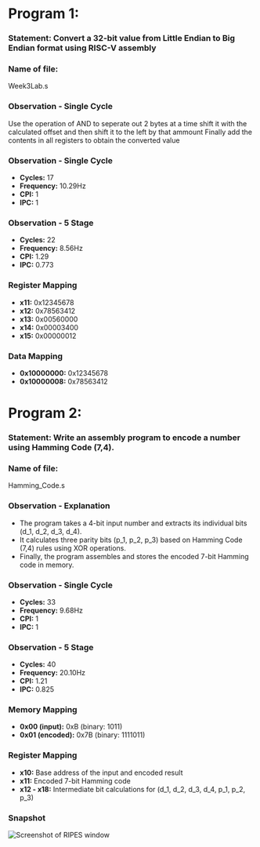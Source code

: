 # Program 1: 
### Statement: Convert a 32-bit value from Little Endian to Big Endian format using RISC-V assembly
### Name of file:
Week3Lab.s

### Observation - Single Cycle
Use the operation of AND to seperate out 2 bytes at a time
shift it with the calculated offset and then shift it to the left by that ammount
Finally add the contents in all registers to obtain the converted value
 
### Observation - Single Cycle
- **Cycles:** 17
- **Frequency:** 10.29Hz
- **CPI:** 1
- **IPC:** 1

### Observation - 5 Stage
- **Cycles:** 22
- **Frequency:** 8.56Hz
- **CPI:** 1.29
- **IPC:** 0.773

 
### Register Mapping
- **x11:** 0x12345678
- **x12:** 0x78563412
- **x13:** 0x00560000
- **x14:** 0x00003400
- **x15:** 0x00000012

### Data Mapping
- **0x10000000:** 0x12345678
- **0x10000008:** 0x78563412



# Program 2: 
### Statement: Write an assembly program to encode a number using Hamming Code (7,4).

### Name of file:
Hamming_Code.s

### Observation - Explanation
- The program takes a 4-bit input number and extracts its individual bits \(d_1, d_2, d_3, d_4\).
- It calculates three parity bits \(p_1, p_2, p_3\) based on Hamming Code (7,4) rules using XOR operations.
- Finally, the program assembles and stores the encoded 7-bit Hamming code in memory.

### Observation - Single Cycle
- **Cycles:** 33
- **Frequency:** 9.68Hz
- **CPI:** 1
- **IPC:** 1

### Observation - 5 Stage
- **Cycles:** 40
- **Frequency:** 20.10Hz
- **CPI:** 1.21
- **IPC:** 0.825

### Memory Mapping
- **0x00 (input):** 0xB (binary: 1011)
- **0x01 (encoded):** 0x7B (binary: 1111011)

### Register Mapping
- **x10:** Base address of the input and encoded result
- **x11:** Encoded 7-bit Hamming code
- **x12 - x18:** Intermediate bit calculations for \(d_1, d_2, d_3, d_4, p_1, p_2, p_3\)

### Snapshot
![Screenshot of RIPES window](program1.png)
